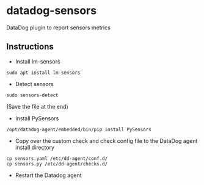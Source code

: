 # datadog-sensors
DataDog plugin to report sensors metrics

## Instructions
* Install lm-sensors
```
sudo apt install lm-sensors 
```

* Detect sensors
```
sudo sensors-detect
```
(Save the file at the end)

* Install PySensors
```
/opt/datadog-agent/embedded/bin/pip install PySensors
```
* Copy over the custom check and check config file to the DataDog agent install directory   
```
cp sensors.yaml /etc/dd-agent/conf.d/
cp sensors.py /etc/dd-agent/checks.d/
```

* Restart the Datadog agent
